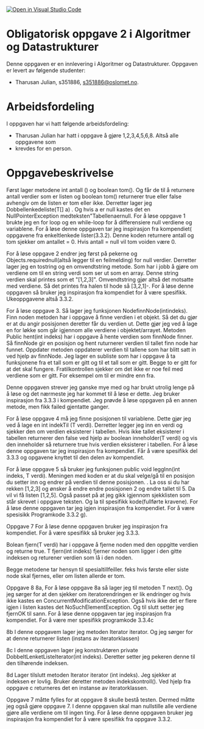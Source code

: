 [![Open in Visual Studio Code](https://classroom.github.com/assets/open-in-vscode-f059dc9a6f8d3a56e377f745f24479a46679e63a5d9fe6f495e02850cd0d8118.svg)](https://classroom.github.com/online_ide?assignment_repo_id=5881312&assignment_repo_type=AssignmentRepo)
# Obligatorisk oppgave 2 i Algoritmer og Datastrukturer

Denne oppgaven er en innlevering i Algoritmer og Datastrukturer.
Oppgaven er levert av følgende studenter:
* Tharusan Julian, s351886, s351886@oslomet.no.


# Arbeidsfordeling

I oppgaven har vi hatt følgende arbeidsfordeling:
* Tharusan Julian har hatt i oppgave å gjøre 1,2,3,4,5,6,8. Altså alle oppgavene som 
* krevdes for en person. 

# Oppgavebeskrivelse

Først lager metodene int antall () og boolean tom(). Og får de til å returnere antall verdier som er listen og boolean
tom() returnerer true eller false avhengiv om de listen er tom eller ikke. Derretter lager jeg Dobbellenkedeliste(T[] a)
. Og hvis a er null kastes det en NullPointerException medteksten"Tabellenaernull. For å løse oppgave 1 brukte jeg en 
for loop og en while-loop for å differensiere null verdiene og variablene. For å løse denne oppgaven tar jeg inspirasjon
fra kompendiet( oppgavene fra enkeltlenkede lister(3.3.2). Denne koden returnere antall og tom sjekker om antallet = 0. 
Hvis antall = null vil tom voiden være 0. 

For å løse oppgave 2 endrer jeg først på pekerne og Objects.requirednull(altså legger til en feilmelding) 
for null verdier. Derretter lager jeg en tostring og en omvendtstring metode. Som har i jobb å gjøre om 
verdiene om til en string verdi som ser ut som en array. Denne string verdien skal printes som et "[1,2,3]".
Omvendtstring gjør altså det motsatte med verdiene. Så det printes fra halen til hode så [3,2,1]-. 
For å løse denne oppgaven så bruker jeg inspirasjon fra kompendiet for å være spesifikk. Ukeoppgavene altså 
3.3.2.

For å løse oppgave 3. Så lager jeg funksjonen Node<T>finnNode(intindeks). Finn noden metoden har i oppgave
å finne verdien i et objekt. Så det du gjør er at du angir posisjonen deretter får du verdien ut. Dette gjør 
jeg ved å lage en for løkke som går igjennom alle verdiene i objektet/arrayet. Metoden Public hent(int indeks)
har i oppgave å hente verdien som finnNode finner. Så finnNode gir en posisjon og hent ruturnerer verdien til 
tallet finn node har funnet. Oppdater metoden oppdaterer verdien til tallene som har blitt satt in ved
hjelp av finnNode. Jeg lager en subliste som har i oppgave å ta funksjonene fra et tall som er gitt og til 
et tall som er gitt. Begge to er gitt for at det skal fungere. Fratilkontrollen sjekker om det ikke er noe 
feil med verdiene som er gitt. For eksempel om til er mindre enn fra. 

Denne oppgaven strever jeg ganske mye med og har brukt utrolig lenge på å løse og det nærmeste jeg har kommet 
til å løse er dette. Jeg bruker inspirasjon fra 3.3.3 i kompendiet. Jeg prøvde å løse oppgaven på en annen 
metode, men fikk failed gjentatte ganger. 


For å løse oppgave 4 må jeg finne posisjonen til variablene. Dette gjør jeg ved å lage en int indekTil
(T verdi). Derretter legger jeg inn en verdi og sjekker den om verdien eksisterer i tabellen. Hvis ikke 
tallet eksisterer i tabellen returnerer den false ved hjelp av boolean inneholder(T verdi) og vis den 
inneholder så returnere true hvis verdien eksisterer i tabellen. For å løse denne oppgaven tar jeg
inspirasjon fra kompendiet. Får å være spesifikk del 3.3.3 og opgavene knyttet til den delen av kompendiet.

For å løse oppgave 5 så bruker jeg funksjonen public void leggInn(int indeks, T verdi). Meningen med koden 
er at du skal velge/gå til en posisjon du setter inn og endrer på verdien til denne posisjonen. 
. La oss si du har rekken [1,2,3] og ønsker å endre endre posisjonen 2 og endre tallet til 5. Da vil vi
få listen [1,2,5]. Også passet på at jeg gikk igjennom sjekklisten som står skrevet i oppgave teksten. Og 
la til spesifikk kode(fullførte kravene). For å løse denne oppgaven tar jeg igjen inspirasjon fra 
kompendiet. For å være spesisikk Programkode 3.3.2 g). 

Oppgave 7
For å løse denne oppgaven bruker jeg inspirasjon fra kompendiet. For å være spesifikk så bruker jeg 3.3.3. 

Bolean fjern(T verdi) har i oppgave å fjerne noden med den oppgitte verdien og returne true. T fjern(int indeks)
fjerner noden som ligger i den gitte indeksen og returener verdien som lå i den noden. 

Begge metodene tar hensyn til spesialtillfeiller.
feks hvis første eller siste node skal fjernes, eller om listen allerde er tom.


Oppgave 8
8a,
For å løse oppgave 8a så lager jeg til metoden T next(). Og jeg sørger for at den sjekker om iteratorendringen er
lik endringer og hvis ikke kastes en ConcurrentModificationException. Også hvis ikke det er flere igjen i listen
kastes det NoSuchElementException. Og til slutt setter jeg fjernOK til sann. For å løse denne oppgaven tar 
jeg inspirasjon fra kompendiet. For å være mer spesifikk programkode 3.3.4c

8b
I denne oppgavem lager jeg metoden Iterator<T> iterator. Og jeg sørger for at denne returnerer listen (instans av 
iteratorklassen)

8c
I denne oppgaven lager jeg konstruktøren private DobbeltLenketListeIterator(int indeks). Deretter setter jeg pekeren
denne til den tilhørende indeksen. 

8d
Lager tilslutt metoden Iterator<T> iterator (int indeks). Jeg sjekker at indeksen er lovlig. Bruker deretter
metoden indekskontroll(). Ved hjelp fra oppgave c returneres det en instanse av iteratorklassen. 

Oppgave 7 måtte fylles for at oppgave 8 skulle bestå testen. Dermed måtte jeg også gjøre oppgave 7. I denne oppgaven 
skal man nullstille alle verdiene gjøre alle verdiene om til ingen ting. For å løse denne oppgaven bruker jeg 
inspirasjon fra kompendiet for å være spesifikk fra oppgave 3.3.2. 








